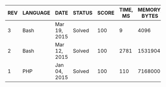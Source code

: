 | REV | LANGUAGE | DATE | STATUS | SCORE | TIME, MS | MEMORY, BYTES | IN RANKING | UNIQUE | RANKING POINTS |
|-----|----------|------|--------|-------|----------|---------------|------------|--------|----------------|
| 3 | Bash | Mar 19, 2015 | Solved | 100 | 9 | 4096 | yes | yes | 64.963 |
| 2 | Bash | Mar 12, 2015 | Solved | 100 | 2781 | 1531904 | yes | yes | 53.587 |
| 1 | PHP | Jan 04, 2015 | Solved | 100 | 110 | 7168000 | yes | yes | 53.534 |


